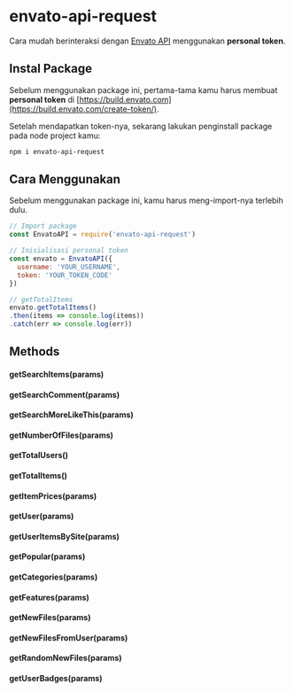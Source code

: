 # envato-api-request

Cara mudah berinteraksi dengan [Envato API](https://build.envato.com/api/) menggunakan **personal token**.

## Instal Package

Sebelum menggunakan package ini, pertama-tama kamu harus membuat **personal token** di [https://build.envato.com](https://build.envato.com/create-token/).

Setelah mendapatkan token-nya, sekarang lakukan penginstall package pada node project kamu:

```bash
npm i envato-api-request
```

## Cara Menggunakan

Sebelum menggunakan package ini, kamu harus meng-import-nya terlebih dulu.

```js
// Import package
const EnvatoAPI = require('envato-api-request')

// Inisialisasi personal token
const envato = EnvatoAPI({
  username: 'YOUR_USERNAME',
  token: 'YOUR_TOKEN_CODE'
})

// getTotalItems
envato.getTotalItems()
.then(items => console.log(items))
.catch(err => console.log(err))
```

## Methods

#### getSearchItems(params)
#### getSearchComment(params)
#### getSearchMoreLikeThis(params)
#### getNumberOfFiles(params)
#### getTotalUsers()
#### getTotalItems()
#### getItemPrices(params)
#### getUser(params)
#### getUserItemsBySite(params)
#### getPopular(params)
#### getCategories(params)
#### getFeatures(params)
#### getNewFiles(params)
#### getNewFilesFromUser(params)
#### getRandomNewFiles(params)
#### getUserBadges(params)

